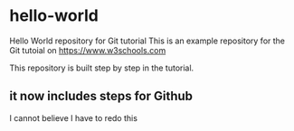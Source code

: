 # hello-world
Hello World repository for Git tutorial
This is an example repository for the Git tutoial on https://www.w3schools.com

This repository is built step by step in the tutorial.

## it now includes steps for Github ##
I cannot believe I have to redo this
